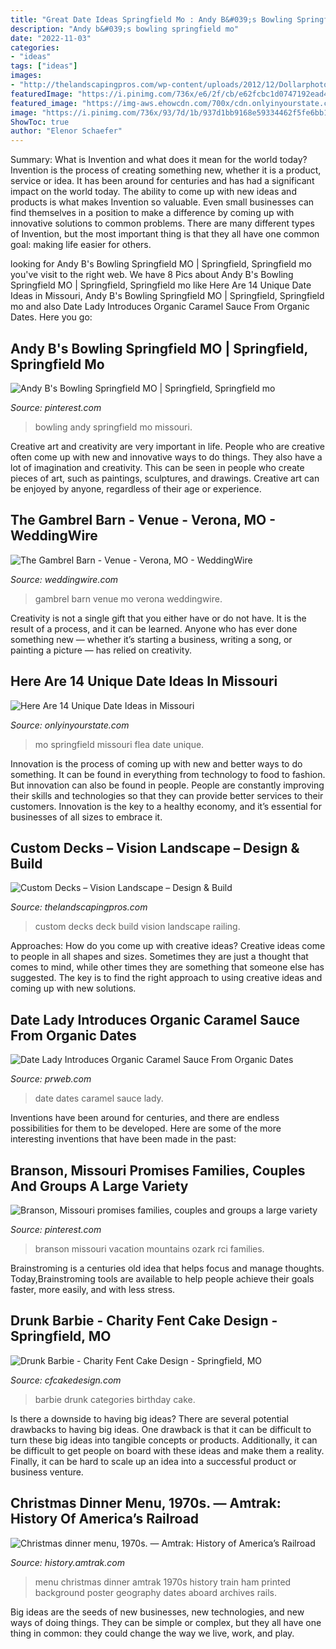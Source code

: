 ```yaml
---
title: "Great Date Ideas Springfield Mo : Andy B&#039;s Bowling Springfield Mo"
description: "Andy b&#039;s bowling springfield mo"
date: "2022-11-03"
categories:
- "ideas"
tags: ["ideas"]
images:
- "http://thelandscapingpros.com/wp-content/uploads/2012/12/Dollarphotoclub_63134922.jpg"
featuredImage: "https://i.pinimg.com/736x/e6/2f/cb/e62fcbc1d0747192ead4f98d06c8ee21--bowling-missouri.jpg"
featured_image: "https://img-aws.ehowcdn.com/700x/cdn.onlyinyourstate.com/wp-content/uploads/2015/10/9.2.-The-Flea-700x394.jpg"
image: "https://i.pinimg.com/736x/93/7d/1b/937d1bb9168e59334462f5fe6bb19480.jpg"
ShowToc: true
author: "Elenor Schaefer"
---
```



Summary: What is Invention and what does it mean for the world today?
Invention is the process of creating something new, whether it is a product, service or idea. It has been around for centuries and has had a significant impact on the world today. The ability to come up with new ideas and products is what makes Invention so valuable. Even small businesses can find themselves in a position to make a difference by coming up with innovative solutions to common problems. There are many different types of Invention, but the most important thing is that they all have one common goal: making life easier for others.

	

		
looking for Andy B&#039;s Bowling Springfield MO | Springfield, Springfield mo you've visit to the right web. We have 8 Pics about Andy B&#039;s Bowling Springfield MO | Springfield, Springfield mo like Here Are 14 Unique Date Ideas in Missouri, Andy B&#039;s Bowling Springfield MO | Springfield, Springfield mo and also Date Lady Introduces Organic Caramel Sauce From Organic Dates. Here you go:
		
    
## Andy B&#039;s Bowling Springfield MO | Springfield, Springfield Mo

<img loading=lazy src="https://i.pinimg.com/736x/e6/2f/cb/e62fcbc1d0747192ead4f98d06c8ee21--bowling-missouri.jpg" onerror="this.onerror=null;this.src='https://tse2.mm.bing.net/th?id=OIP.O0sAyBuOuksAt6Lhx0aL4QEyDL&amp;pid=15.1';" alt="Andy B&#039;s Bowling Springfield MO | Springfield, Springfield mo">

_Source: pinterest.com_

>bowling andy springfield mo missouri. 

	

Creative art and creativity are very important in life. People who are creative often come up with new and innovative ways to do things. They also have a lot of imagination and creativity. This can be seen in people who create pieces of art, such as paintings, sculptures, and drawings. Creative art can be enjoyed by anyone, regardless of their age or experience.

    
## The Gambrel Barn - Venue - Verona, MO - WeddingWire

<img loading=lazy src="https://wwcdn.weddingwire.com/vendor/920001_925000/922920/thumbnails/1200x1200_1479698734-c206dc64813b3bbc-Gambrel_Barn-1.jpg" onerror="this.onerror=null;this.src='https://tse3.mm.bing.net/th?id=OIP.dkAvntDphseIpZHZfXR6bQHaEn&amp;pid=15.1';" alt="The Gambrel Barn - Venue - Verona, MO - WeddingWire">

_Source: weddingwire.com_

>gambrel barn venue mo verona weddingwire. 

	

Creativity is not a single gift that you either have or do not have. It is the result of a process, and it can be learned. Anyone who has ever done something new — whether it’s starting a business, writing a song, or painting a picture — has relied on creativity.

    
## Here Are 14 Unique Date Ideas In Missouri

<img loading=lazy src="https://img-aws.ehowcdn.com/700x/cdn.onlyinyourstate.com/wp-content/uploads/2015/10/9.2.-The-Flea-700x394.jpg" onerror="this.onerror=null;this.src='https://tse1.mm.bing.net/th?id=OIP.6oEWCT4UQYSO9y6gLyMEpQHaEK&amp;pid=15.1';" alt="Here Are 14 Unique Date Ideas in Missouri">

_Source: onlyinyourstate.com_

>mo springfield missouri flea date unique. 

	

Innovation is the process of coming up with new and better ways to do something. It can be found in everything from technology to food to fashion. But innovation can also be found in people. People are constantly improving their skills and technologies so that they can provide better services to their customers. Innovation is the key to a healthy economy, and it’s essential for businesses of all sizes to embrace it.

    
## Custom Decks – Vision Landscape – Design &amp; Build

<img loading=lazy src="http://thelandscapingpros.com/wp-content/uploads/2012/12/Dollarphotoclub_63134922.jpg" onerror="this.onerror=null;this.src='https://tse2.mm.bing.net/th?id=OIP.6HGOIC7QLlkKnvmeKV7chgHaFj&amp;pid=15.1';" alt="Custom Decks – Vision Landscape – Design &amp; Build">

_Source: thelandscapingpros.com_

>custom decks deck build vision landscape railing. 

	

Approaches: How do you come up with creative ideas?
Creative ideas come to people in all shapes and sizes. Sometimes they are just a thought that comes to mind, while other times they are something that someone else has suggested. The key is to find the right approach to using creative ideas and coming up with new solutions.

    
## Date Lady Introduces Organic Caramel Sauce From Organic Dates

<img loading=lazy src="http://ww1.prweb.com/prfiles/2013/01/28/10368654/DateLady_CaramelSauceEM.jpg" onerror="this.onerror=null;this.src='https://tse3.mm.bing.net/th?id=OIP.m6PMpBm4YgERYE-DLT2STwHaJq&amp;pid=15.1';" alt="Date Lady Introduces Organic Caramel Sauce From Organic Dates">

_Source: prweb.com_

>date dates caramel sauce lady. 

	

Inventions have been around for centuries, and there are endless possibilities for them to be developed. Here are some of the more interesting inventions that have been made in the past:

    
## Branson, Missouri Promises Families, Couples And Groups A Large Variety

<img loading=lazy src="https://i.pinimg.com/736x/93/7d/1b/937d1bb9168e59334462f5fe6bb19480.jpg" onerror="this.onerror=null;this.src='https://tse3.mm.bing.net/th?id=OIP.jd-mBzDnTZ68udqGgPFe3AHaLH&amp;pid=15.1';" alt="Branson, Missouri promises families, couples and groups a large variety">

_Source: pinterest.com_

>branson missouri vacation mountains ozark rci families. 

	

Brainstroming is a centuries old idea that helps focus and manage thoughts. Today,Brainstroming tools are available to help people achieve their goals faster, more easily, and with less stress.

    
## Drunk Barbie - Charity Fent Cake Design - Springfield, MO

<img loading=lazy src="https://www.cfcakedesign.com/wp-content/uploads/2019/01/47043399_1266985053464404_5885310208724434944_n.jpg" onerror="this.onerror=null;this.src='https://tse4.mm.bing.net/th?id=OIP.eWf2Fovtu9PiMsifMPaosAHaLH&amp;pid=15.1';" alt="Drunk Barbie - Charity Fent Cake Design - Springfield, MO">

_Source: cfcakedesign.com_

>barbie drunk categories birthday cake. 

	

Is there a downside to having big ideas?
There are several potential drawbacks to having big ideas. One drawback is that it can be difficult to turn these big ideas into tangible concepts or products. Additionally, it can be difficult to get people on board with these ideas and make them a reality. Finally, it can be hard to scale up an idea into a successful product or business venture.

    
## Christmas Dinner Menu, 1970s. — Amtrak: History Of America’s Railroad

<img loading=lazy src="https://history.amtrak.com/archives/christmas-dinner-menu/@@images/9d4ef1f2-b4d9-493e-ba40-a11932f1b658.jpeg" onerror="this.onerror=null;this.src='https://tse3.mm.bing.net/th?id=OIP.7OY2ysGtFWo7G1l80K1FzAHaHG&amp;pid=15.1';" alt="Christmas dinner menu, 1970s. — Amtrak: History of America’s Railroad">

_Source: history.amtrak.com_

>menu christmas dinner amtrak 1970s history train ham printed background poster geography dates aboard archives rails. 

	

Big ideas are the seeds of new businesses, new technologies, and new ways of doing things. They can be simple or complex, but they all have one thing in common: they could change the way we live, work, and play.


